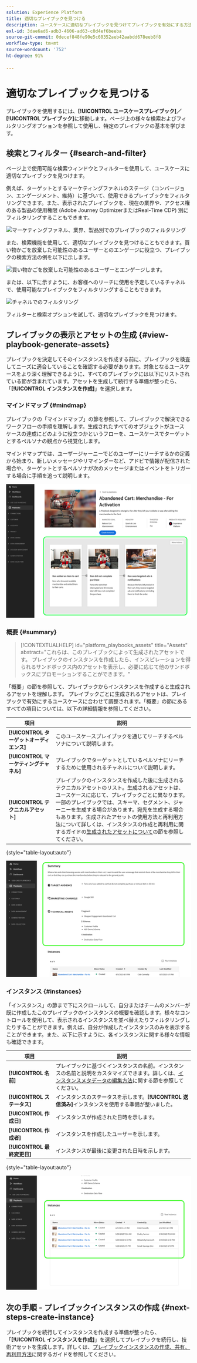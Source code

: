 ```yaml
---
solution: Experience Platform
title: 適切なプレイブックを見つける
description: ユースケースに適切なプレイブックを見つけてプレイブックを有効にする方法を説明します。
exl-id: 3dae6ad6-adb3-4606-ad63-c0d4ef6beeba
source-git-commit: 0decef848fe90e5c60352aeb42aabdd678eeb8f8
workflow-type: tm+mt
source-wordcount: '752'
ht-degree: 91%

---
```


# 適切なプレイブックを見つける

プレイブックを使用するには、**[!UICONTROL ユースケースプレイブック]／[!UICONTROL プレイブック]**&#x200B;に移動します。ページ上の様々な検索およびフィルタリングオプションを参照して使用し、特定のプレイブックの基本を学びます。

## 検索とフィルター {#search-and-filter}

ページ上で使用可能な検索ウィンドウとフィルターを使用して、ユースケースに適切なプレイブックを見つけます。

例えば、ターゲットとするマーケティングファネルのステージ（コンバージョン、エンゲージメント、維持）に基づいて、使用できるプレイブックをフィルタリングできます。また、表示されたプレイブックを、現在の業界や、アクセス権のある製品の使用権限 (Adobe Journey OptimizerまたはReal-Time CDP) 別にフィルタリングすることもできます。

![マーケティングファネル、業界、製品別でのプレイブックのフィルタリング](/help/use-case-playbooks/assets/playbooks/ui-guide/filter-by-funnel-industry-product.gif)

また、検索機能を使用して、適切なプレイブックを見つけることもできます。買い物かごを放棄した可能性のあるユーザーとのエンゲージに役立つ、プレイブックの検索方法の例を以下に示します。

![買い物かごを放棄した可能性のあるユーザーとエンゲージします。](/help/use-case-playbooks/assets/playbooks/ui-guide/engage-abandoned-cart.gif)

または、以下に示すように、お客様へのリーチに使用を予定しているチャネルで、使用可能なプレイブックをフィルタリングすることもできます。

![チャネルでのフィルタリング](/help/use-case-playbooks/assets/playbooks/ui-guide/channel-select-filter.gif)

フィルターと検索オプションを試して、適切なプレイブックを見つけます。

## プレイブックの表示とアセットの生成 {#view-playbook-generate-assets}

プレイブックを決定してそのインスタンスを作成する前に、プレイブックを検査してニーズに適合していることを確認する必要があります。対象となるユースケースをより深く理解できるように、すべてのプレイブックには以下にリストされている節が含まれています。アセットを生成して続行する準備が整ったら、「**[!UICONTROL インスタンスを作成]**」を選択します。

### マインドマップ {#mindmap}

プレイブックの「マインドマップ」の節を参照して、プレイブックで解決できるワークフローの手順を理解します。生成されたすべてのオブジェクトがユース ケースの達成にどのように役立つかというフローを、ユースケースでターゲットとするペルソナの観点から視覚化します。

マインドマップでは、ユーザージャーニーでどのユーザーにリーチするかの定義から始まり、新しいメッセージやリマインダーなど、アドビで情報が配信された場合や、ターゲットとするペルソナが次のメッセージまたはイベントをトリガーする場合に手順を追って説明します。

![ハイライト表示されたプレイブックのマインドマップ。](/help/use-case-playbooks/assets/playbooks/ui-guide/playbook-mindmap.png)

### 概要 {#summary}

>[!CONTEXTUALHELP]
>id="platform_playbooks_assets"
>title="Assets"
>abstract="これらは、このプレイブックによって生成されたアセットです。 プレイブックのインスタンスを作成したら、インスピレーションを得られるサンドボックス内のアセットを表示し、必要に応じて他のサンドボックスにプロモーションすることができます。"

「概要」の節を参照して、プレイブックからインスタンスを作成すると生成されるアセットを理解します。 プレイブックごとに生成されるアセットは、プレイブックで有効にするユースケースに合わせて調整されます。「概要」の節にあるすべての項目については、以下の詳細情報を参照してください。

| 項目 | 説明 |
---------|----------|
| **[!UICONTROL ターゲットオーディエンス]** | このユースケースプレイブックを通じてリーチするペルソナについて説明します。 |
| **[!UICONTROL マーケティングチャネル]** | プレイブックでターゲットとしているペルソナにリーチするために使用されるチャネルについて説明します。 |
| **[!UICONTROL テクニカルアセット]** | プレイブックのインスタンスを作成した後に生成されるテクニカルアセットのリスト。生成されるアセットは、ユースケースに応じて、プレイブックごとに異なります。一部のプレイブックでは、スキーマ、セグメント、ジャーニーを生成する場合があります。宛先を生成する場合もあります。生成されたアセットの使用方法と再利用方法について詳しくは、インスタンスの作成と再利用に関するガイドの[生成されたアセットについて](/help/use-case-playbooks/playbooks/create-share-reuse.md#understand-assets)の節を参照してください。 |

{style="table-layout:auto"}

![ハイライト表示されたプレイブックの概要](/help/use-case-playbooks/assets/playbooks/ui-guide/playbook-summary.png)

### インスタンス {#instances}

「インスタンス」の節まで下にスクロールして、自分またはチームのメンバーが既に作成したこのプレイブックのインスタンスの概要を確認します。様々なコントロールを使用して、表示されるインスタンスを並べ替えたりフィルタリングしたりすることができます。例えば、自分が作成したインスタンスのみを表示することができます。また、以下に示すように、各インスタンスに関する様々な情報も確認できます。

| 項目 | 説明 |
|---------|----------|
| **[!UICONTROL 名前]** | プレイブックに基づくインスタンスの名前。インスタンスの名前と説明をカスタマイズできます。詳しくは、[インスタンスメタデータの編集方法](/help/use-case-playbooks/playbooks/create-share-reuse.md#edit-instance-metadata)に関する節を参照してください。 |
| **[!UICONTROL ステータス]** | インスタンスのステータスを示します。**[!UICONTROL 送信済み]**&#x200B;インスタンスを使用する準備が整いました。 |
| **[!UICONTROL 作成日]** | インスタンスが作成された日時を示します。 |
| **[!UICONTROL 作成者]** | インスタンスを作成したユーザーを示します。 |
| **[!UICONTROL 最終変更日]** | インスタンスが最後に変更された日時を示します。 |

{style="table-layout:auto"}

![ハイライト表示されたプレイブックインスタンス。](/help/use-case-playbooks/assets/playbooks/ui-guide/playbook-instances.png)

## 次の手順 - プレイブックインスタンスの作成 {#next-steps-create-instance}

プレイブックを続行してインスタンスを作成する準備が整ったら、「**[!UICONTROL インスタンスを作成]**」を選択してプレイブックを続行し、技術アセットを生成します。詳しくは、[プレイブックインスタンスの作成、共有、再利用方法](/help/use-case-playbooks/playbooks/create-share-reuse.md)に関するガイドを参照してください。
